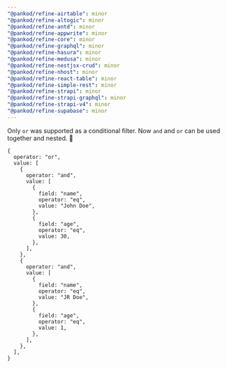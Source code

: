 ```yaml
---
"@pankod/refine-airtable": minor
"@pankod/refine-altogic": minor
"@pankod/refine-antd": minor
"@pankod/refine-appwrite": minor
"@pankod/refine-core": minor
"@pankod/refine-graphql": minor
"@pankod/refine-hasura": minor
"@pankod/refine-medusa": minor
"@pankod/refine-nestjsx-crud": minor
"@pankod/refine-nhost": minor
"@pankod/refine-react-table": minor
"@pankod/refine-simple-rest": minor
"@pankod/refine-strapi": minor
"@pankod/refine-strapi-graphql": minor
"@pankod/refine-strapi-v4": minor
"@pankod/refine-supabase": minor
---
```


Only `or` was supported as a conditional filter. Now `and` and `or` can be used together and nested. 🚀

```
{
  operator: "or",
  value: [
    {
      operator: "and",
      value: [
        {
          field: "name",
          operator: "eq",
          value: "John Doe",
        },
        {
          field: "age",
          operator: "eq",
          value: 30,
        },
      ],
    },
    {
      operator: "and",
      value: [
        {
          field: "name",
          operator: "eq",
          value: "JR Doe",
        },
        {
          field: "age",
          operator: "eq",
          value: 1,
        },
      ],
    },
  ],
}
```

